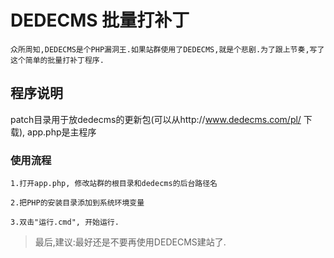 DEDECMS 批量打补丁
===================================
    众所周知,DEDECMS是个PHP漏洞王.如果站群使用了DEDECMS,就是个悲剧.为了跟上节奏,写了这个简单的批量打补丁程序.

程序说明
------------------------------------
  patch目录用于放dedecms的更新包(可以从http://www.dedecms.com/pl/ 下载), app.php是主程序

### 使用流程
    1.打开app.php, 修改站群的根目录和dedecms的后台路径名
    
    2.把PHP的安装目录添加到系统环境变量
    
    3.双击"运行.cmd", 开始运行.

> 最后,建议:最好还是不要再使用DEDECMS建站了.